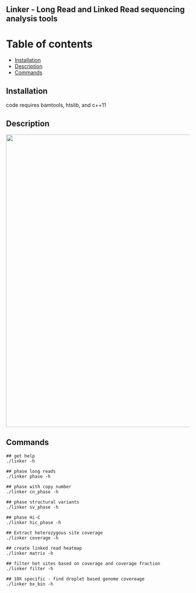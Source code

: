 ## Linker - Long Read and Linked Read sequencing analysis tools

Table of contents
=================

  * [Installation](#gh-md-toc)
  * [Description](#description)
  * [Commands](#commands)

Installation
------------

code requires bamtools, htslib, and c++11

Description
-----------

<img src="https://github.com/rwtourdot/linker/tree/master/linker_flowchart.png" width=800/>

Commands
--------

```
## get help
./linker -h

## phase long reads
./linker phase -h

## phase with copy number
./linker cn_phase -h

## phase structural variants
./linker sv_phase -h

## phase Hi-C
./linker hic_phase -h

## Extract heterozygous site coverage
./linker coverage -h

## create linked read heatmap
./linker matrix -h

## filter het sites based on coverage and coverage fraction
./linker filter -h

## 10X specific - find droplet based genome covereage
./linker bx_bin -h
```
